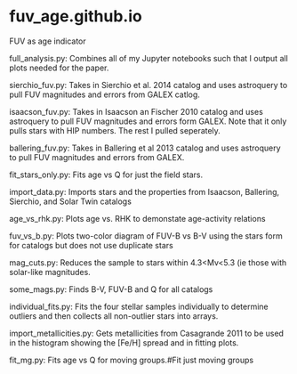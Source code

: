 # fuv_age.github.io

FUV as age indicator

full_analysis.py:
Combines all of my Jupyter notebooks such that I output all plots needed for the paper. 


sierchio_fuv.py:
Takes in Sierchio et al. 2014 catalog and uses astroquery to pull FUV magnitudes and errors from GALEX catlog. 

isaacson_fuv.py:
Takes in Isaacson an Fischer 2010 catalog and uses astroquery to pull FUV magnitudes and errors form GALEX. Note that it only pulls stars with HIP numbers. The rest I pulled seperately. 

ballering_fuv.py:
Takes in Ballering et al 2013 catalog and uses astroquery to pull FUV magnitudes and errors from GALEX.

fit_stars_only.py:
Fits age vs Q for just the field stars.

import_data.py:
Imports stars and the properties from Isaacson, Ballering, Sierchio, and Solar Twin catalogs

age_vs_rhk.py:
Plots age vs. RHK to demonstate age-activity relations

fuv_vs_b.py:
Plots two-color diagram of FUV-B vs B-V using the stars form for catalogs but does not use duplicate stars

mag_cuts.py:
Reduces the sample to stars within 4.3<Mv<5.3 (ie those with solar-like magnitudes.

some_mags.py:
Finds B-V, FUV-B and Q for all catalogs

individual_fits.py:
Fits the four stellar samples individually to determine outliers and then collects all non-outlier stars into arrays.

import_metallicities.py:
Gets metallicities from Casagrande 2011 to be used in the histogram showing the [Fe/H] spread and in fitting plots.

fit_mg.py:
Fits age vs Q for moving groups.#Fit just moving groups
